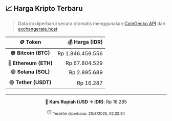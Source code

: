 

<!-- HARGA_KRIPTO -->
## 📈 Harga Kripto Terbaru

> Data ini diperbarui secara otomatis menggunakan [CoinGecko API](https://www.coingecko.com/) dan [exchangerate.host](https://exchangerate.host/)

<div align="center">

| 🪙 Token | 💰 Harga (IDR) |
|:------:|---------------:|
| 🟠 **Bitcoin (BTC)**   | Rp 1.846.459.556 |
| 🔵 **Ethereum (ETH)**  | Rp 67.804.529 |
| 🟣 **Solana (SOL)**    | Rp 2.895.689 |
| 🟢 **Tether (USDT)**   | Rp 16.287 |

---

💱 **Kurs Rupiah (USD → IDR)**: Rp 16.285

🕒 <sub>Terakhir diperbarui: 20/8/2025, 02.32.34</sub>

</div>
<!-- /HARGA_KRIPTO -->